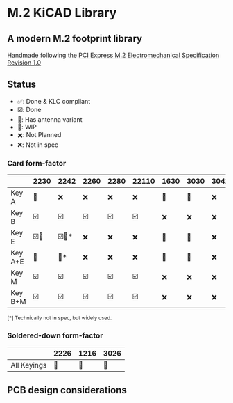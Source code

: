 # M.2 KiCAD Library

## A modern M.2 footprint library

Handmade following the [PCI Express M.2 Electromechanical Specification Revision 1.0](https://web.archive.org/web/20200613074028/http://read.pudn.com/downloads794/doc/project/3133918/PCIe_M.2_Electromechanical_Spec_Rev1.0_Final_11012013_RS_Clean.pdf)

## Status

- ✅: Done & KLC compliant
- ☑️: Done
- 📶: Has antenna variant
- 🚧: WIP
- ✖️: Not Planned
- ❌: Not in spec

### Card form-factor

|         	| 2230 	| 2242 	| 2260 	| 2280 	| 22110 	| 1630 	| 3030 	| 3042 	|
|---------	|------	|------	|------	|------	|-------	|------	|------	|------	|
| Key A   	| 🚧    	| ❌    	| ❌    	| ❌    	| ❌     	| 🚧    	| 🚧    	| ❌    	|
| Key B   	| ☑️    	| ☑️    	| ☑️    	| ☑️    	| ☑️     	| ❌    	| ❌    	| ❌    	|
| Key E   	| ☑️📶   	| ☑️📶\*  	| ❌    	| ❌    	| ❌     	| 🚧    	| 🚧    	| ❌    	|
| Key A+E 	| 🚧    	| 🚧*   	| ❌    	| ❌    	| ❌     	| 🚧    	| 🚧    	| ❌    	|
| Key M   	| ☑️    	| ☑️    	| ☑️    	| ☑️    	| ☑️     	| ❌    	| ❌    	| ❌    	|
| Key B+M 	| ☑️    	| ☑️    	| ☑️    	| ☑️    	| ☑️     	| ❌    	| ❌    	| ❌    	|

<sub>[\*] Technically not in spec, but widely used.</sub>

### Soldered-down form-factor

|        	| 2226 	| 1216 	| 3026 	|
|--------	|------	|------	|------	|
| All Keyings 	| 🚧    	| 🚧    	| 🚧    	|

## PCB design considerations
